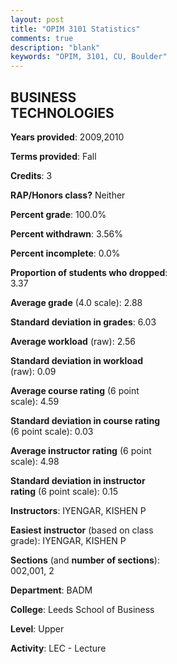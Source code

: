 ```yaml
---
layout: post
title: "OPIM 3101 Statistics"
comments: true
description: "blank"
keywords: "OPIM, 3101, CU, Boulder"
--- 
```

<head>
<script src="https://ajax.googleapis.com/ajax/libs/jquery/2.1.3/jquery.min.js"></script>
<script src="https://dl.dropboxusercontent.com/s/pc42nxpaw1ea4o9/highcharts.js?dl=0"></script>
<!-- <script src="../assets/js/highcharts.js"></script> -->
<style type="text/css">@font-face {
	font-family: "Bebas Neue";
	src: url(https://www.filehosting.org/file/details/544349/BebasNeue%20Regular.otf) format("opentype");
	}
	h1.Bebas { 
		font-family: "Bebas Neue", Verdana, Tahoma;
	}
</style>
</head>
<body>
	<div id="container" style="float: right; width: 45%; height: 88%; margin-left: 2.5%; margin-right: 2.5%;"></div>
	<script language="JavaScript">
		$(document).ready(function() {
		var chart = {type: 'column'};
		var title = {text: 'Grade Distribution'};
		var xAxis = {categories: ['A','B','C','D','F'],crosshair: true};
		var yAxis = {min: 0,title: {text: 'Percentage'}};
		var tooltip = {headerFormat: '<center><b><span style="font-size:20px">{point.key}</span></b></center>',
		               pointFormat: '<td style="padding:0"><b>{point.y:.1f}%</b></td>',
		               footerFormat: '</table>',shared: true,useHTML: true};
		var plotOptions = {column: {pointPadding: 0.0,borderWidth: 0}};  
		var credits = {enabled: false};var series= [{name: 'Percent',data: [22.09,52.33,24.42,0.0,1.16,]}];
		var json = {};
		json.chart = chart;
		json.title = title;
		json.tooltip = tooltip;
		json.xAxis = xAxis;
		json.yAxis = yAxis;  
		json.series = series;
		json.plotOptions = plotOptions;  
		json.credits = credits;
		$('#container').highcharts(json);
	});
	</script>
</body>
			   
## BUSINESS TECHNOLOGIES

**Years provided**: 2009,2010

**Terms provided**: Fall

**Credits**: 3

**RAP/Honors class?** Neither

**Percent grade**: 100.0%

**Percent withdrawn**: 3.56%

**Percent incomplete**: 0.0%

**Proportion of students who dropped**: 3.37

**Average grade** (4.0 scale): 2.88

**Standard deviation in grades**: 6.03

**Average workload** (raw): 2.56

**Standard deviation in workload** (raw): 0.09

**Average course rating** (6 point scale): 4.59

**Standard deviation in course rating** (6 point scale): 0.03

**Average instructor rating** (6 point scale): 4.98

**Standard deviation in instructor rating** (6 point scale): 0.15

**Instructors**: IYENGAR, KISHEN P

**Easiest instructor** (based on class grade): IYENGAR, KISHEN P

**Sections** (and **number of sections**): 002,001, 2

**Department**: BADM

**College**: Leeds School of Business

**Level**: Upper

**Activity**: LEC - Lecture